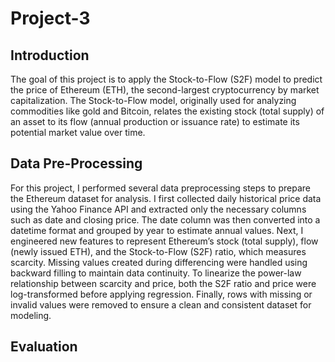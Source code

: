# Project-3

## Introduction

The goal of this project is to apply the Stock-to-Flow (S2F) model to predict the price of Ethereum (ETH), the second-largest cryptocurrency by market capitalization. The Stock-to-Flow model, originally used for analyzing commodities like gold and Bitcoin, relates the existing stock (total supply) of an asset to its flow (annual production or issuance rate) to estimate its potential market value over time.

## Data Pre-Processing

For this project, I performed several data preprocessing steps to prepare the Ethereum dataset for analysis. I first collected daily historical price data using the Yahoo Finance API and extracted only the necessary columns such as date and closing price. The date column was then converted into a datetime format and grouped by year to estimate annual values. Next, I engineered new features to represent Ethereum’s stock (total supply), flow (newly issued ETH), and the Stock-to-Flow (S2F) ratio, which measures scarcity. Missing values created during differencing were handled using backward filling to maintain data continuity. To linearize the power-law relationship between scarcity and price, both the S2F ratio and price were log-transformed before applying regression. Finally, rows with missing or invalid values were removed to ensure a clean and consistent dataset for modeling.

## Evaluation